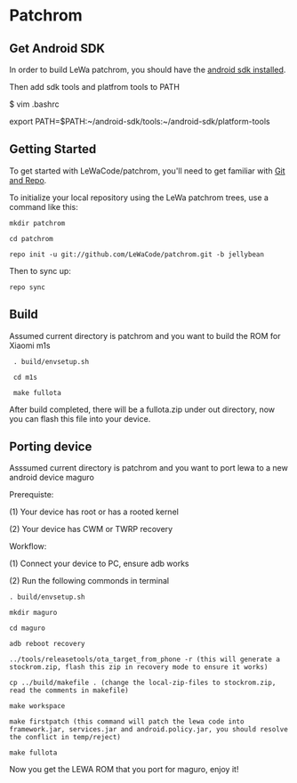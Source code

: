 Patchrom
===========

Get Android SDK
----------------

In order to build LeWa patchrom, you should have the [android sdk installed](https://developer.android.com/sdk/installing.html).

Then add sdk tools and platfrom tools to PATH

$ vim .bashrc

export PATH=$PATH:~/android-sdk/tools:~/android-sdk/platform-tools

Getting Started
---------------

To get started with LeWaCode/patchrom, you'll need to get familiar with [Git and Repo](http://source.android.com/source/using-repo.html).

To initialize your local repository using the LeWa patchrom trees, use a command like this:

    mkdir patchrom

    cd patchrom

    repo init -u git://github.com/LeWaCode/patchrom.git -b jellybean

Then to sync up:

    repo sync

Build
--------

Assumed current directory is patchrom and you want to build the ROM for Xiaomi m1s


     . build/envsetup.sh

     cd m1s

     make fullota

After build completed, there will be a fullota.zip under out directory, now you can flash this file into your device.

Porting device
----------------

Asssumed current directory is patchrom and you want to port lewa to a new android device maguro

Prerequiste:

(1) Your device has root or has a rooted kernel

(2) Your device has CWM or TWRP recovery

Workflow:

(1) Connect your device to PC, ensure adb works

(2) Run the following commonds in terminal

    . build/envsetup.sh

    mkdir maguro

    cd maguro

    adb reboot recovery

    ../tools/releasetools/ota_target_from_phone -r (this will generate a stockrom.zip, flash this zip in recovery mode to ensure it works)

    cp ../build/makefile . (change the local-zip-files to stockrom.zip, read the comments in makefile)

    make workspace

    make firstpatch (this command will patch the lewa code into framework.jar, services.jar and android.policy.jar, you should resolve the conflict in temp/reject)

    make fullota

Now you get the LEWA ROM that you port for maguro, enjoy it!



